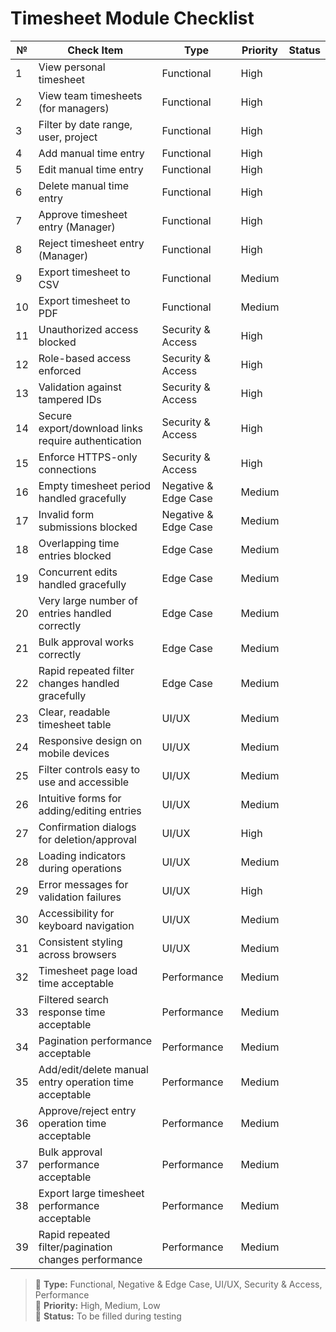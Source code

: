 # Timesheet Module Checklist

| №  | Check Item                                              | Type                   | Priority | Status |
|----|----------------------------------------------------------|------------------------|----------|--------|
| 1  | View personal timesheet                                  | Functional             | High     |        |
| 2  | View team timesheets (for managers)                      | Functional             | High     |        |
| 3  | Filter by date range, user, project                      | Functional             | High     |        |
| 4  | Add manual time entry                                    | Functional             | High     |        |
| 5  | Edit manual time entry                                   | Functional             | High     |        |
| 6  | Delete manual time entry                                 | Functional             | High     |        |
| 7  | Approve timesheet entry (Manager)                        | Functional             | High     |        |
| 8  | Reject timesheet entry (Manager)                         | Functional             | High     |        |
| 9  | Export timesheet to CSV                                  | Functional             | Medium   |        |
| 10 | Export timesheet to PDF                                  | Functional             | Medium   |        |
| 11 | Unauthorized access blocked                              | Security & Access      | High     |        |
| 12 | Role-based access enforced                               | Security & Access      | High     |        |
| 13 | Validation against tampered IDs                          | Security & Access      | High     |        |
| 14 | Secure export/download links require authentication      | Security & Access      | High     |        |
| 15 | Enforce HTTPS-only connections                           | Security & Access      | High     |        |
| 16 | Empty timesheet period handled gracefully                | Negative & Edge Case   | Medium   |        |
| 17 | Invalid form submissions blocked                         | Negative & Edge Case   | Medium   |        |
| 18 | Overlapping time entries blocked                         | Edge Case              | Medium   |        |
| 19 | Concurrent edits handled gracefully                      | Edge Case              | Medium   |        |
| 20 | Very large number of entries handled correctly           | Edge Case              | Medium   |        |
| 21 | Bulk approval works correctly                            | Edge Case              | Medium   |        |
| 22 | Rapid repeated filter changes handled gracefully         | Edge Case              | Medium   |        |
| 23 | Clear, readable timesheet table                          | UI/UX                  | Medium   |        |
| 24 | Responsive design on mobile devices                      | UI/UX                  | Medium   |        |
| 25 | Filter controls easy to use and accessible               | UI/UX                  | Medium   |        |
| 26 | Intuitive forms for adding/editing entries               | UI/UX                  | Medium   |        |
| 27 | Confirmation dialogs for deletion/approval               | UI/UX                  | High     |        |
| 28 | Loading indicators during operations                     | UI/UX                  | Medium   |        |
| 29 | Error messages for validation failures                    | UI/UX                  | High     |        |
| 30 | Accessibility for keyboard navigation                    | UI/UX                  | Medium   |        |
| 31 | Consistent styling across browsers                       | UI/UX                  | Medium   |        |
| 32 | Timesheet page load time acceptable                      | Performance            | Medium   |        |
| 33 | Filtered search response time acceptable                 | Performance            | Medium   |        |
| 34 | Pagination performance acceptable                        | Performance            | Medium   |        |
| 35 | Add/edit/delete manual entry operation time acceptable   | Performance            | Medium   |        |
| 36 | Approve/reject entry operation time acceptable           | Performance            | Medium   |        |
| 37 | Bulk approval performance acceptable                     | Performance            | Medium   |        |
| 38 | Export large timesheet performance acceptable            | Performance            | Medium   |        |
| 39 | Rapid repeated filter/pagination changes performance     | Performance            | Medium   |        |

> 🔹 **Type:** Functional, Negative & Edge Case, UI/UX, Security & Access, Performance  
> 🔸 **Priority:** High, Medium, Low  
> 🔘 **Status:** To be filled during testing